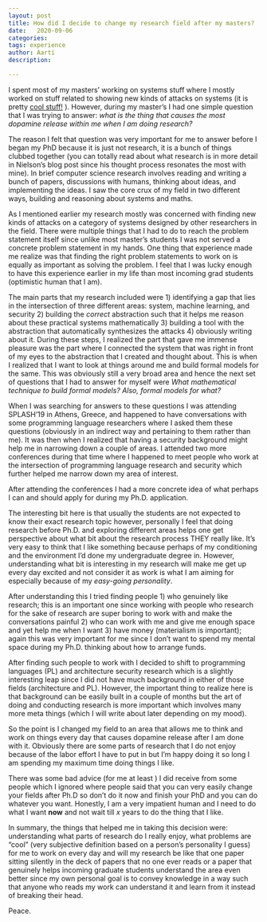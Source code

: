 ```yaml
---
layout: post
title: How did I decide to change my research field after my masters?
date:   2020-09-06
categories:
tags: experience
author: Aarti
description:

---
```

I spent most of my masters’ working on systems stuff where I mostly worked on stuff related to showing new kinds of attacks on systems (it is pretty [cool stuff!](https://open.library.ubc.ca/cIRcle/collections/ubctheses/24/items/1.0392651) ).
However, during my master’s  I had one simple question that I was trying to answer: *what is the thing that causes the most dopamine release within me when I am doing research?*

The reason I felt that question was very important for me to answer before I began my PhD because it is just not research, it is a bunch of things clubbed together (you can totally read about what research is in more detail in Nielson’s blog post since his thought process resonates the most with mine). In brief computer science research involves reading and writing a bunch of papers, discussions with humans, thinking about ideas, and implementing the ideas.
I saw the core crux of my field in two different ways, building and reasoning about systems and maths.

As I mentioned earlier my research mostly was concerned with finding new kinds of attacks on a category of systems designed by other researchers in the field. There were multiple things that I had to do to reach the problem statement itself since unlike most master’s students I was not served a concrete problem statement in my hands. One thing that experience made me realize was that finding the right problem statements to work on is equally as important as solving the problem. I feel that I was lucky enough to have this experience earlier in my life than most incoming grad students (optimistic human that I am).

The main parts that my research included were 1) identifying a gap that lies in the intersection of three different areas: system, machine learning, and security 2) building the *correct* abstraction such that it helps me reason about these practical systems mathematically 3) building a tool with the abstraction that automatically synthesizes the attacks 4) obviously writing about it.
During these steps, I realized the part that gave me immense pleasure was the part where I connected the system that was right in front of my eyes to the abstraction that I created and thought about.
This is when I realized that I want to look at things around me and build formal models for the same. This was obviously still a very broad area and hence the next set of questions that I had to answer for myself were
*What mathematical technique to build formal models?*
*Also, formal models for what?*

When I was searching for answers to these questions I was attending SPLASH’19 in Athens, Greece, and happened to have conversations with some programming language researchers where I asked them these questions (obviously in an indirect way and pertaining to them rather than me). It was then when I realized that having a security background might help me in narrowing down a couple of areas.
I attended two more conferences during that time where I happened to meet people who work at the intersection of programming language research and security which further helped me narrow down my area of interest.

After attending the conferences I had a more concrete idea of what perhaps I can and should apply for during my Ph.D. application.

The interesting bit here is that usually the students are not expected to know their exact research topic however, personally I feel that doing research before Ph.D. and exploring different areas helps one get perspective about what bit about the research process THEY really like.
It’s very easy to think that I like something because perhaps of my conditioning and the environment I’d done my undergraduate degree in.
However, understanding what bit is interesting in my research will make me get up every day excited and not consider it as work is what I am aiming for especially because of my *easy-going personality*.

After understanding this I tried finding people 1) who genuinely like research; this is an important one since working with people who research for the sake of research are super boring to work with and make the conversations painful 2) who can work with me and give me enough space and yet help me when I want 3) have money (materialism is important); again this was very important for me since I don’t want to spend my mental space during my Ph.D. thinking about how to arrange funds.

After finding such people to work with I decided to shift to programming languages (PL) and architecture security research which is a slightly interesting leap since I did not have much background in either of those fields (architecture and PL). However, the important thing to realize here is that background can be easily built in a couple of months but the art of doing and conducting research is more important which involves many more meta things (which I will write about later depending on my mood).


So the point is I changed my field to an area that allows me to think and work on things every day that causes dopamine release after I am done with it.
Obviously there are some parts of research that I do not enjoy because of the labor effort I have to put in but I’m happy doing it so long I am spending my maximum time doing things I like.


There was some bad advice (for me at least ) I did receive from some people which I ignored where people said that you can very easily change your fields after Ph.D so don’t do it now and finish your PhD and you can do whatever you want. Honestly, I am a very impatient human and I need to do what I want **now** and not wait till *x* years to do the thing that I like.

In summary, the things that helped me in taking this decision were: understanding what parts of research do I really enjoy, what problems are “cool” (very subjective definition based on a person’s personality I guess) for me to work on every day and will my research be like that one paper sitting silently in the deck of papers that no one ever reads or a paper that genuinely helps incoming graduate students understand the area even better since my own personal goal is to convey knowledge in a way such that anyone who reads my work can understand it and learn from it instead of breaking their head.

Peace. 
